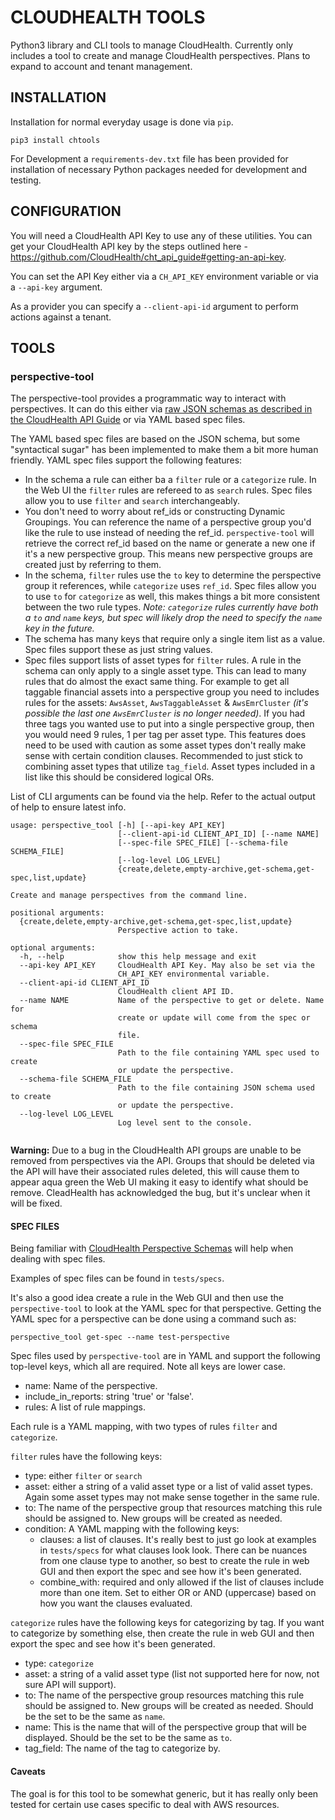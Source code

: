 # CLOUDHEALTH TOOLS

Python3 library and CLI tools to manage CloudHealth. Currently only includes a tool to create and manage CloudHealth perspectives. Plans to expand to account and tenant management.

## INSTALLATION

Installation for normal everyday usage is done via `pip`.

```
pip3 install chtools
```

For Development a `requirements-dev.txt` file has been provided for installation of necessary Python packages needed for development and testing.

## CONFIGURATION

You will need a CloudHealth API Key to use any of these utilities. You can get your CloudHealth API key by the steps outlined here - https://github.com/CloudHealth/cht_api_guide#getting-an-api-key.

You can set the API Key either via a `CH_API_KEY` environment variable or via a `--api-key` argument.

As a provider you can specify a `--client-api-id` argument to perform actions against a tenant.


## TOOLS

### perspective-tool

The perspective-tool provides a programmatic way to interact with perspectives. It can do this either via [raw JSON schemas as described in the CloudHealth API Guide](http://apidocs.cloudhealthtech.com/#perspectives_introduction-to-perspectives-api) or via YAML based spec files.

The YAML based spec files are based on the JSON schema, but some "syntactical sugar" has been implemented to make them a bit more human friendly. YAML spec files support the following features:

* In the schema a rule can either ba a `filter` rule or a `categorize` rule. In the Web UI the `filter` rules are refereed to as `search` rules. Spec files allow you to use `filter` and `search` interchangeably.
* You don't need to worry about ref_ids or constructing Dynamic Groupings. You can reference the name of a perspective group you'd like the rule to use instead of needing the ref_id. `perspective-tool` will retrieve the correct ref_id based on the name or generate a new one if it's a new perspective group. This means new perspective groups are created just by referring to them.
* In the schema, `filter` rules use the `to` key to determine the perspective group it references, while `categorize` uses `ref_id`. Spec files allow you to use `to` for `categorize` as well, this makes things a bit more consistent between the two rule types. *Note: `categorize` rules currently have both a `to` and `name` keys, but spec will likely drop the need to specify the `name` key in the future.*
* The schema has many keys that require only a single item list as a value. Spec files support these as just string values.
* Spec files support lists of asset types for `filter` rules. A rule in the schema can only apply to a single asset type. This can lead to many rules that do almost the exact same thing. For example to get all taggable financial assets into a perspective group you need to includes rules for the assets: `AwsAsset`, `AwsTaggableAsset` & `AwsEmrCluster` *(it's possible the last one `AwsEmrCluster` is no longer needed)*. If you had three tags you wanted use to put into a single perspective group, then you would need 9 rules, 1 per tag per asset type. This features does need to be used with caution as some asset types don't really make sense with certain condition clauses. Recommended to just stick to combining asset types that utilize `tag_field`. Asset types included in a list like this should be considered logical ORs.


List of CLI arguments can be found via the help. Refer to the actual output of help to ensure latest info.
```
usage: perspective_tool [-h] [--api-key API_KEY]
                        [--client-api-id CLIENT_API_ID] [--name NAME]
                        [--spec-file SPEC_FILE] [--schema-file SCHEMA_FILE]
                        [--log-level LOG_LEVEL]
                        {create,delete,empty-archive,get-schema,get-spec,list,update}

Create and manage perspectives from the command line.

positional arguments:
  {create,delete,empty-archive,get-schema,get-spec,list,update}
                        Perspective action to take.

optional arguments:
  -h, --help            show this help message and exit
  --api-key API_KEY     CloudHealth API Key. May also be set via the
                        CH_API_KEY environmental variable.
  --client-api-id CLIENT_API_ID
                        CloudHealth client API ID.
  --name NAME           Name of the perspective to get or delete. Name for
                        create or update will come from the spec or schema
                        file.
  --spec-file SPEC_FILE
                        Path to the file containing YAML spec used to create
                        or update the perspective.
  --schema-file SCHEMA_FILE
                        Path to the file containing JSON schema used to create
                        or update the perspective.
  --log-level LOG_LEVEL
                        Log level sent to the console.


```

**Warning:** Due to a bug in the CloudHealth API groups are unable to be removed from perspectives via the API. Groups that should be deleted via the API will have their associated rules deleted, this will cause them to appear aqua green the Web UI making it easy to identify what should be remove. CleadHealth has acknowledged the bug, but it's unclear when it will be fixed.

#### SPEC FILES
Being familiar with [CloudHealth Perspective Schemas](http://apidocs.cloudhealthtech.com/#perspectives_introduction-to-perspectives-api) will help when dealing with spec files.

Examples of spec files can be found in `tests/specs`.

It's also a good idea create a rule in the Web GUI and then use the `perspective-tool` to look at the YAML spec for that perspective. Getting the YAML spec for a perspective can be done using a command such as:

```
perspective_tool get-spec --name test-perspective
```

Spec files used by `perspective-tool` are in YAML and support the following top-level keys, which all are required. Note all keys are lower case.

 * name: Name of the perspective.
 * include_in_reports: string 'true' or 'false'.
 * rules: A list of rule mappings.

Each rule is a YAML mapping, with two types of rules `filter` and `categorize`.

`filter` rules have the following keys:

 * type: either `filter` or `search`
 * asset: either a string of a valid asset type or a list of valid asset types. Again some asset types may not make sense together in the same rule.
 * to: The name of the perspective group that resources matching this rule should be assigned to. New groups will be created as needed.
 * condition: A YAML mapping with the following keys:
   * clauses: a list of clauses. It's really best to just go look at examples in `tests/specs` for what clauses look look. There can be nuances from one clause type to another, so best to create the rule in web GUI and then export the spec and see how it's been generated.
   * combine_with: required and only allowed if the list of clauses include more than one item. Set to either OR or AND (uppercase) based on how you want the clauses evaluated.

`categorize` rules have the following keys for categorizing by tag. If you want to categorize by something else, then create the rule in web GUI and then export the spec and see how it's been generated.
 * type: `categorize`
 * asset: a string of a valid asset type (list not supported here for now, not sure API will support).
 * to: The name of the perspective group resources matching this rule should be assigned to. New groups will be created as needed. Should be the set to be the same as `name`.
 * name: This is the name that will of the perspective group that will be  displayed. Should be the set to be the same as `to`.
 * tag_field: The name of the tag to categorize by.

#### Caveats
The goal is for this tool to be somewhat generic, but it has really only been tested for certain use cases specific to deal with AWS resources.
